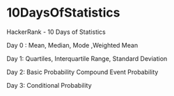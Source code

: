 # 10DaysOfStatistics

HackerRank - 10 Days of Statistics

Day 0 : Mean, Median, Mode 
        ,Weighted Mean
        
Day 1:  Quartiles, 
        Interquartile Range, 
        Standard Deviation

Day 2:  Basic Probability
        Compound Event Probability

Day 3:  Conditional Probability
